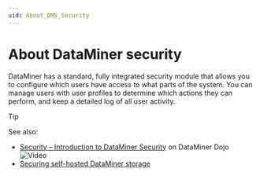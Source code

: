```yaml
---
uid: About_DMS_Security
---
```


# About DataMiner security

DataMiner has a standard, fully integrated security module that allows you to configure which users have access to what parts of the system. You can manage users with user profiles to determine which actions they can perform, and keep a detailed log of all user activity.

> [!TIP]
> See also:
>
> - [Security – Introduction to DataMiner Security](https://community.dataminer.services/video/security-introduction-to-dataminer-security/) on DataMiner Dojo ![Video](~/user-guide/images/video_Duo.png)
> - [Securing self-hosted DataMiner storage](xref:Cassandra_authentication)

